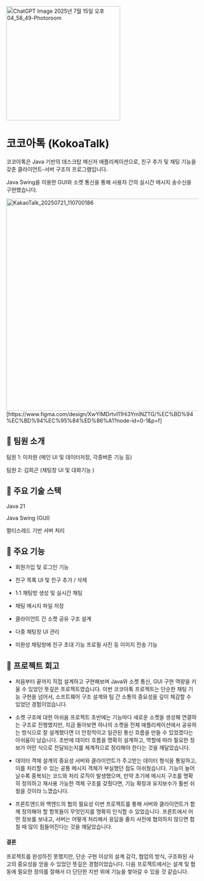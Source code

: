 <img width="300" height="300" alt="ChatGPT Image 2025년 7월 15일 오후 04_58_49-Photoroom" src="https://github.com/user-attachments/assets/0389210c-f22f-4f29-a065-7ebbe9bd6a6e" />

 # **코코아톡 (KokoaTalk)**
 
코코아톡은 Java 기반의 데스크탑 메신저 애플리케이션으로, 친구 추가 및 채팅 기능을 갖춘 클라이언트-서버 구조의 프로그램입니다.

Java Swing을 이용한 GUI와 소켓 통신을 통해 사용자 간의 실시간 메시지 송수신을 구현했습니다.  


<img width="1375" height="558" alt="KakaoTalk_20250721_110700186" src="https://github.com/user-attachments/assets/7d794bf4-6c12-44f0-a7f7-d6c7d60c0a56" />
[https://www.figma.com/design/XwYIMDrtvI11Hi3YmlNZTG/%EC%BD%94%EC%BD%94%EC%95%84%ED%86%A1?node-id=0-1&p=f]

## 🧔 팀원 소개

팀원 1: 이차원 (메인 UI 및 데이터저장, 각종버튼 기능 등)

팀원 2: 김희곤 (채팅창 UI 및 대화기능 )

## 🔧 주요 기술 스택
Java 21

Java Swing (GUI)

멀티스레드 기반 서버 처리

## 📍 주요 기능

- 회원가입 및 로그인 기능

- 친구 목록 UI 및 친구 추가 / 삭제

- 1:1 채팅방 생성 및 실시간 채팅

- 채팅 메시지 파일 저장

- 클라이언트 간 소켓 공유 구조 설계

- 다중 채팅창 UI 관리


- 미완성
채팅방에 친구 초대 기능
프로필 사진 등 이미지 전송 기능


## 📌 프로젝트 회고

- 처음부터 끝까지 직접 설계하고 구현해보며 Java와 소켓 통신, GUI 구현 역량을 키울 수 있었던 뜻깊은 프로젝트였습니다.
이번 코코아톡 프로젝트는 단순한 채팅 기능 구현을 넘어서, 소프트웨어 구조 설계와 팀 간 소통의 중요성을 깊이 체감할 수 있었던 경험이었습니다.

- 소켓 구조에 대한 아쉬움
프로젝트 초반에는 기능마다 새로운 소켓을 생성해 연결하는 구조로 진행했지만,
지금 돌아보면 하나의 소켓을 전체 애플리케이션에서 공유하는 방식으로 잘 설계했다면
더 안정적이고 일관된 통신 흐름을 만들 수 있었겠다는 아쉬움이 남습니다.
초반에 데이터 흐름을 명확히 설계하고, 역할에 따라 필요한 정보가 어떤 식으로 전달되는지를 체계적으로 정리해야 한다는 것을 깨달았습니다.
  
- 데이터 객체 설계의 중요성
서버와 클라이언트가 주고받는 데이터 형식을 통일하고, 이를 처리할 수 있는 공통 메시지 객체가 부실했던 점도 아쉬웠습니다.
기능이 늘어날수록 중복되는 코드와 처리 로직이 발생했으며,
만약 초기에 메시지 구조를 명확히 정의하고 재사용 가능한 객체 구조를 갖췄다면,
기능 확장과 유지보수가 훨씬 쉬웠을 것이라 느꼈습니다.
  
- 프론트엔드와 백엔드의 협의 필요성
이번 프로젝트를 통해 서버와 클라이언트가 함께 정의해야 할 항목들이 무엇인지를 명확히 인식할 수 있었습니다.
프론트에서 어떤 정보를 보내고, 서버는 어떻게 처리해서 응답을 줄지 사전에 협의하지 않으면 합칠 때 많이 힘들어진다는 것을 깨달았습니다.

  
#### 결론

프로젝트를 완성하진 못했지만, 단순 구현 이상의 설계 감각, 협업의 방식, 구조화된 사고의 중요성을 얻을 수 있었던 뜻깊은 경험이었습니다.
다음 프로젝트에서는 설계 및 협동에 필요한 정의를 잘해서 더 단단한 지반 위에 기능을 쌓아갈 수 있을 것 같습니다.



